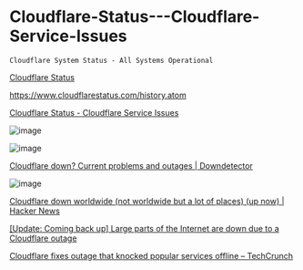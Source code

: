 # Cloudflare-Status---Cloudflare-Service-Issues
`Cloudflare System Status - All Systems Operational`

[Cloudflare Status](https://www.cloudflarestatus.com/)

https://www.cloudflarestatus.com/history.atom

[Cloudflare Status - Cloudflare Service Issues](https://www.cloudflarestatus.com/incidents/xvs51y9qs9dj)

![image](https://user-images.githubusercontent.com/58542375/174778737-d6f080df-d4f1-4b31-bf15-909ff74f8dcb.png)

![image](https://user-images.githubusercontent.com/58542375/174778522-a2d93213-9745-478c-b569-ec52fc24cf9e.png)

[Cloudflare down? Current problems and outages | Downdetector](https://downdetector.com/status/cloudflare/)

![image](https://user-images.githubusercontent.com/58542375/174778395-ad17d931-4dd9-4dbe-a389-356ba1b539f1.png)

[Cloudflare down worldwide (not worldwide but a lot of places) (up now) | Hacker News](https://news.ycombinator.com/item?id=31820635)

[[Update: Coming back up] Large parts of the Internet are down due to a Cloudflare outage](https://www.xda-developers.com/internet-down-cloudflare-outage/)

[Cloudflare fixes outage that knocked popular services offline &#8211; TechCrunch](https://techcrunch.com/2022/06/20/cloudflare-outage-knocks-popular-services-offline/)
